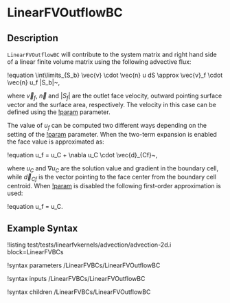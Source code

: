 # LinearFVOutflowBC

## Description

`LinearFVOutflowBC` will contribute to the system matrix and right hand side
of a linear finite volume matrix using the following advective flux:

!equation
\int\limits_{S_b} \vec{v} \cdot \vec{n} u dS  \approx \vec{v}_f \cdot \vec{n} u_f |S_b|~,

where $\vec{v}_f$, $\vec{n}$ and $|S_f|$ are the outlet face velocity, outward pointing surface vector
and the surface area, respectively. The velocity in this case can be defined using
the [!param](/LinearFVBCs/LinearFVOutflowBC/velocity) parameter.

The value of $u_f$ can be computed two different ways depending on the setting of the
[!param](/LinearFVBCs/LinearFVOutflowBC/use_two_term_expansion) parameter. When the two-term
expansion is enabled the face value is approximated as:

!equation
u_f = u_C + \nabla u_C \cdot \vec{d}_{Cf}~,

where $u_C$ and $\nabla u_C$ are the solution value and gradient in the boundary cell, while
$\vec{d}_{Cf}$ is the vector pointing to the face center from the boundary cell centroid.
When [!param](/LinearFVBCs/LinearFVOutflowBC/use_two_term_expansion) is disabled the following first-order
approximation is used:

!equation
u_f = u_C.

## Example Syntax

!listing test/tests/linearfvkernels/advection/advection-2d.i block=LinearFVBCs

!syntax parameters /LinearFVBCs/LinearFVOutflowBC

!syntax inputs /LinearFVBCs/LinearFVOutflowBC

!syntax children /LinearFVBCs/LinearFVOutflowBC
